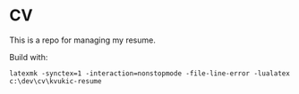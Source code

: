 # CV

This is a repo for managing my resume.

Build with:

    latexmk -synctex=1 -interaction=nonstopmode -file-line-error -lualatex c:\dev\cv\kvukic-resume
